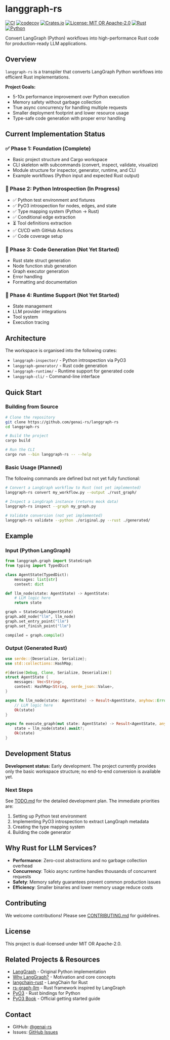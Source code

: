 # langgraph-rs

[![CI](https://github.com/genai-rs/langgraph-rs/workflows/CI/badge.svg)](https://github.com/genai-rs/langgraph-rs/actions)
[![codecov](https://codecov.io/gh/genai-rs/langgraph-rs/branch/main/graph/badge.svg)](https://codecov.io/gh/genai-rs/langgraph-rs)
[![Crates.io](https://img.shields.io/crates/v/langgraph-rs)](https://crates.io/crates/langgraph-rs)
[![License: MIT OR Apache-2.0](https://img.shields.io/badge/License-MIT%20OR%20Apache--2.0-blue.svg)](LICENSE-MIT)
[![Rust](https://img.shields.io/badge/rust-1.75%2B-orange.svg)](https://www.rust-lang.org/)
[![Python](https://img.shields.io/badge/python-3.8%2B-blue.svg)](https://www.python.org/)

Convert LangGraph (Python) workflows into high-performance Rust code for production-ready LLM applications.

## Overview

`langgraph-rs` is a transpiler that converts LangGraph Python workflows into efficient Rust implementations.

**Project Goals:**
- 5-10x performance improvement over Python execution
- Memory safety without garbage collection
- True async concurrency for handling multiple requests
- Smaller deployment footprint and lower resource usage
- Type-safe code generation with proper error handling

## Current Implementation Status

### ✅ Phase 1: Foundation (Complete)
- Basic project structure and Cargo workspace
- CLI skeleton with subcommands (convert, inspect, validate, visualize)
- Module structure for inspector, generator, runtime, and CLI
- Example workflows (Python input and expected Rust output)

### 🚧 Phase 2: Python Introspection (In Progress)
- ✅ Python test environment and fixtures
- ✅ PyO3 introspection for nodes, edges, and state
- ✅ Type mapping system (Python → Rust)
- ✅ Conditional edge extraction
- ⏳ Tool definitions extraction
- ✅ CI/CD with GitHub Actions
- ✅ Code coverage setup

### 📝 Phase 3: Code Generation (Not Yet Started)
- Rust state struct generation
- Node function stub generation
- Graph executor generation
- Error handling
- Formatting and documentation

### 🏃 Phase 4: Runtime Support (Not Yet Started)
- State management
- LLM provider integrations
- Tool system
- Execution tracing

## Architecture

The workspace is organised into the following crates:

- `langgraph-inspector/` - Python introspection via PyO3
- `langgraph-generator/` - Rust code generation
- `langgraph-runtime/` - Runtime support for generated code
- `langgraph-cli/` - Command-line interface

## Quick Start

### Building from Source

```bash
# Clone the repository
git clone https://github.com/genai-rs/langgraph-rs
cd langgraph-rs

# Build the project
cargo build

# Run the CLI
cargo run --bin langgraph-rs -- --help
```

### Basic Usage (Planned)

The following commands are defined but not yet fully functional:

```bash
# Convert a LangGraph workflow to Rust (not yet implemented)
langgraph-rs convert my_workflow.py --output ./rust_graph/

# Inspect a LangGraph instance (returns mock data)
langgraph-rs inspect --graph my_graph.py

# Validate conversion (not yet implemented)
langgraph-rs validate --python ./original.py --rust ./generated/
```

## Example

### Input (Python LangGraph)

```python
from langgraph.graph import StateGraph
from typing import TypedDict

class AgentState(TypedDict):
    messages: list[str]
    context: dict

def llm_node(state: AgentState) -> AgentState:
    # LLM logic here
    return state

graph = StateGraph(AgentState)
graph.add_node("llm", llm_node)
graph.set_entry_point("llm")
graph.set_finish_point("llm")

compiled = graph.compile()
```

### Output (Generated Rust)

```rust
use serde::{Deserialize, Serialize};
use std::collections::HashMap;

#[derive(Debug, Clone, Serialize, Deserialize)]
struct AgentState {
    messages: Vec<String>,
    context: HashMap<String, serde_json::Value>,
}

async fn llm_node(state: AgentState) -> Result<AgentState, anyhow::Error> {
    // LLM logic here
    Ok(state)
}

async fn execute_graph(mut state: AgentState) -> Result<AgentState, anyhow::Error> {
    state = llm_node(state).await?;
    Ok(state)
}
```

## Development Status

**Development status:** Early development. The project currently provides only the basic workspace structure; no end-to-end conversion is available yet.

### Next Steps

See [TODO.md](TODO.md) for the detailed development plan. The immediate priorities are:
1. Setting up Python test environment
2. Implementing PyO3 introspection to extract LangGraph metadata
3. Creating the type mapping system
4. Building the code generator

## Why Rust for LLM Services?

- **Performance**: Zero-cost abstractions and no garbage collection overhead
- **Concurrency**: Tokio async runtime handles thousands of concurrent requests
- **Safety**: Memory safety guarantees prevent common production issues
- **Efficiency**: Smaller binaries and lower memory usage reduce costs

## Contributing

We welcome contributions! Please see [CONTRIBUTING.md](CONTRIBUTING.md) for guidelines.

## License

This project is dual-licensed under MIT OR Apache-2.0.

## Related Projects & Resources

- [LangGraph](https://github.com/langchain-ai/langgraph) - Original Python implementation
- [Why LangGraph?](https://langchain-ai.github.io/langgraph/concepts/why-langgraph/) - Motivation and core concepts
- [langchain-rust](https://github.com/Abraxas-365/langchain-rust) - LangChain for Rust
- [rs-graph-llm](https://github.com/a-agmon/rs-graph-llm) - Rust framework inspired by LangGraph
- [PyO3](https://github.com/PyO3/pyo3) - Rust bindings for Python
- [PyO3 Book](https://pyo3.rs/main/getting-started.html) - Official getting started guide

## Contact

- GitHub: [@genai-rs](https://github.com/genai-rs)
- Issues: [GitHub Issues](https://github.com/genai-rs/langgraph-rs/issues)
